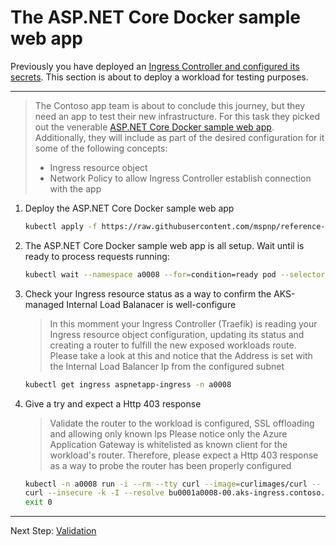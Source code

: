 # The ASP.NET Core Docker sample web app

Previously you have deployed an [Ingress Controller and configured its secrets](./08-secret-managment-and-ingress-controller).
This section is about to deploy a workload for testing purposes.

---

> The Contoso app team is about to conclude this journey, but they need an app to test their new infrastructure. For this task they picked out the venerable [ASP.NET Core Docker sample web app](https://github.com/dotnet/dotnet-docker/tree/master/samples/aspnetapp). Additionally, they will include as part of the desired configuration for it some of the following concepts:
>
> * Ingress resource object
> * Network Policy to allow Ingress Controller establish connection with the app

1. Deploy the ASP.NET Core Docker sample web app

   ```bash
   kubectl apply -f https://raw.githubusercontent.com/mspnp/reference-architectures/master/aks/secure-baseline/workload/aspnetapp.yaml
   ```

1. The ASP.NET Core Docker sample web app is all setup. Wait until is ready to process requests running:

   ```bash
   kubectl wait --namespace a0008 --for=condition=ready pod --selector=app.kubernetes.io/name=aspnetapp --timeout=90s
   ```

1. Check your Ingress resource status as a way to confirm the AKS-managed
   Internal Load Balanacer is well-configure

   > In this momment your Ingress Controller (Traefik) is reading your Ingress
   > resource object configuration, updating its status and creating a router to
   > fulfill the new exposed workloads route.
   > Please take a look at this and notice that the Address is set with the Internal Load Balancer Ip from
   > the configured subnet

   ```bash
   kubectl get ingress aspnetapp-ingress -n a0008
   ```

1. Give a try and expect a Http 403 response

   > Validate the router to the workload is configured, SSL offloading and allowing only known Ips
   > Please notice only the Azure Application Gateway is whitelisted as known client for
   > the workload's router. Therefore, please expect a Http 403 response
   > as a way to probe the router has been properly configured

   ```bash
   kubectl -n a0008 run -i --rm --tty curl --image=curlimages/curl -- sh
   curl --insecure -k -I --resolve bu0001a0008-00.aks-ingress.contoso.com:443:10.240.4.4 https://bu0001a0008-00.aks-ingress.contoso.com
   exit 0
   ```

---
Next Step: [Validation](./10-validation.md)
